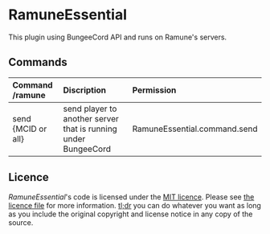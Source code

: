 # RamuneEssential

This plugin using BungeeCord API and runs on Ramune's servers.

## 

## Commands

| Command /ramune | Discription | Permission |
|:---------------|:----------------|:----------------|
| send {MCID or all} | send player to another server that is running under BungeeCord | RamuneEssential.command.send |

## Licence

*RamuneEssential*'s code is licensed under the [MIT licence](https://opensource.org/licenses/MIT). Please see [the licence file](LICENCE) for more information. [tl;dr](https://tldrlegal.com/license/mit-license) you can do whatever you want as long as you include the original copyright and license notice in any copy of the source.
